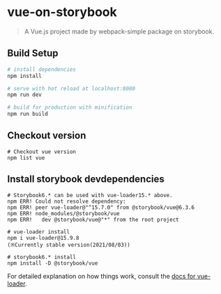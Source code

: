 # vue-on-storybook

> A Vue.js project made by webpack-simple package on storybook.

## Build Setup

``` bash
# install dependencies
npm install

# serve with hot reload at localhost:8080
npm run dev

# build for production with minification
npm run build
```

## Checkout version

```
# Checkout vue version
npm list vue
```

## Install storybook devdependencies
```
# Storybook6.* can be used with vue-loader15.* above.
npm ERR! Could not resolve dependency:
npm ERR! peer vue-loader@"^15.7.0" from @storybook/vue@6.3.6
npm ERR! node_modules/@storybook/vue
npm ERR!   dev @storybook/vue@"*" from the root project

# vue-loader install
npm i vue-loader@15.9.8
(※Currently stable version(2021/08/03))

# storybook6.* install 
npm install -D @storybook/vue

```


For detailed explanation on how things work, consult the [docs for vue-loader](http://vuejs.github.io/vue-loader).
